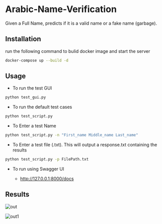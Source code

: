 # Arabic-Name-Verification
Given a Full Name, predicts if it is a valid name or a fake name (garbage).

<!-- Installation -->
## Installation

run the following command to bulid docker image and start the server
```sh
docker-compose up --build -d
  ```
  
<!-- USAGES -->
## Usage
- To run the test GUI
```sh
python test_gui.py
  ```

- To run the default test cases
```sh
python test_script.py
  ```
  
- To Enter a test Name
```sh
python test_script.py -n "First_name Middle_name Last_name"
```
  
- To Enter a test file (.txt). This will output a response.txt containing the results
```sh
python test_script.py -p FilePath.txt
```

- To run using  Swagger UI  

  * http://127.0.0.1:8000/docs

<!-- RESULTS -->
## Results
![out](https://user-images.githubusercontent.com/68511263/206886162-9d342b4c-ac7f-4a40-bf23-c01ce1a50f08.png)

![out1](https://user-images.githubusercontent.com/68511263/206886306-c2c26d51-6679-41ec-9369-497d2de9884f.png)



